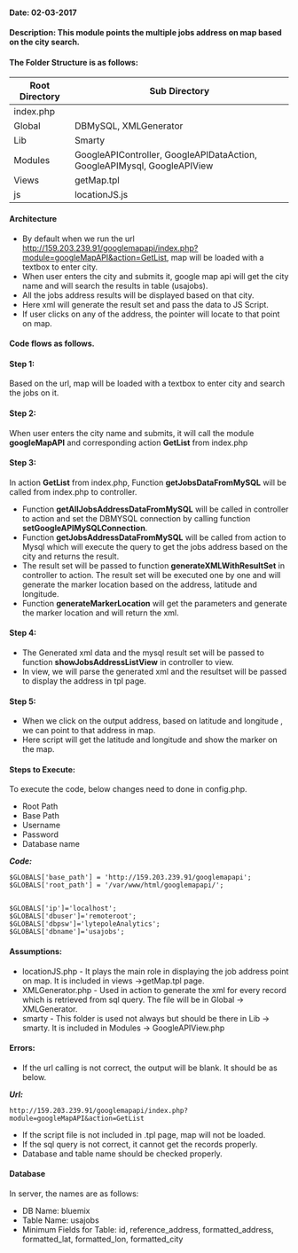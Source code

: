 #### Date: 02-03-2017
#### Description: This module points the multiple jobs address on map based on the city search.

#### The Folder Structure is as follows:

 Root Directory | Sub Directory 
------------ | -------------
index.php | 
Global | DBMySQL, XMLGenerator
Lib | Smarty
Modules | GoogleAPIController, GoogleAPIDataAction, GoogleAPIMysql, GoogleAPIView
Views | getMap.tpl
js | locationJS.js

#### Architecture

- By default when we run the url http://159.203.239.91/googlemapapi/index.php?module=googleMapAPI&action=GetList, map will be loaded with a textbox to enter city.
- When user enters the city and submits it, google map api will get the city name and will search the results in table (usajobs).
- All the jobs address results will be displayed based on that city.
- Here xml will generate the result set and pass the data to JS Script.
- If user clicks on any of the address, the pointer will locate to that point on map.

#### Code flows as follows.

#### Step 1:

Based on the url, map will be loaded with a textbox to enter city and search the jobs on it.

#### Step 2:

When user enters the city name and submits, it will call the module **googleMapAPI** and corresponding action **GetList** from index.php

#### Step 3:

In action **GetList** from index.php, Function **getJobsDataFromMySQL** will be called from index.php to controller.

- Function **getAllJobsAddressDataFromMySQL** will be called in controller to action and set the DBMYSQL connection by calling function **setGoogleAPIMySQLConnection**.
- Function **getJobsAddressDataFromMySQL** will be called from action to Mysql which will execute the query to get the jobs address based on the city and returns the result.
- The result set will be passed to function **generateXMLWithResultSet** in controller to action. The result set will be executed one by one and will generate the marker location based on the address, latitude and longitude.
- Function **generateMarkerLocation** will get the parameters and generate the marker location and will return the xml.

#### Step 4:

- The Generated xml data and the mysql result set will be passed to function **showJobsAddressListView** in controller to view.
- In view, we will parse the generated xml and the resultset will be passed to display the address in tpl page.

#### Step 5:

- When we click on the output address, based on latitude and longitude , we can point to that address in map.
- Here script will get the latitude and longitude and show the marker on the map.

#### Steps to Execute:

To execute the code, below changes need to done in config.php.

- Root Path
- Base Path
- Username
- Password
- Database name

 **_Code:_**
	
```
$GLOBALS['base_path'] = 'http://159.203.239.91/googlemapapi';
$GLOBALS['root_path'] = '/var/www/html/googlemapapi/';


$GLOBALS['ip']='localhost';
$GLOBALS['dbuser']='remoteroot';
$GLOBALS['dbpsw']='lytepoleAnalytics';
$GLOBALS['dbname']='usajobs';

```

#### Assumptions:

- locationJS.php - It plays the main role in displaying the job address point on map. It is included in views ->getMap.tpl page. 
- XMLGenerator.php - Used in action to generate the xml for every record which is retrieved from sql query. The file will be in Global -> XMLGenerator.
- smarty - This folder is used not always but should be there in Lib -> smarty. It is included in Modules -> GoogleAPIView.php


#### Errors:

- If the url calling is not correct, the output will be blank. It should be as below.

**_Url:_**
	
```
http://159.203.239.91/googlemapapi/index.php?module=googleMapAPI&action=GetList
```

- If the script file is not included in .tpl page, map will not be loaded.
- If the sql query is not correct, it cannot get the records properly.
- Database and table name should be checked properly.

#### Database

In server, the names are as follows:

- DB Name: bluemix
- Table Name: usajobs
- Minimum Fields for Table: id, reference_address, formatted_address, formatted_lat, formatted_lon, formatted_city













